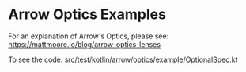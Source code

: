 # Arrow Optics Examples

For an explanation of Arrow's Optics, please see: https://mattmoore.io/blog/arrow-optics-lenses

To see the code: [src/test/kotlin/arrow/optics/example/OptionalSpec.kt]()